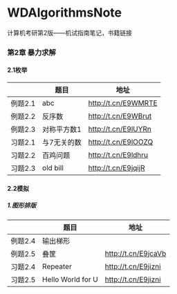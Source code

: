 # WDAlgorithmsNote
 计算机考研第2版——机试指南笔记，书籍链接

### 第2章 暴力求解

#### 2.1枚举

|         | 题目        | 地址                |
| ------- | ----------- | ------------------- |
| 例题2.1 | abc         | http://t.cn/E9WMRTE |
| 例题2.2 | 反序数      | http://t.cn/E9WBrut |
| 例题2.3 | 对称平方数1 | http://t.cn/E9lUYRn |
| 习题2.1 | 与7无关的数 | http://t.cn/E9lOOZQ |
| 习题2.2 | 百鸡问题    | http://t.cn/E9ldhru |
| 习题2.3 | old bill    | http://t.cn/E9jqijR |

#### 2.2模拟

##### 1.图形排版

|         | 题目              | 地址                |
| ------- | ----------------- | ------------------- |
| 例题2.4 | 输出梯形          |                     |
| 例题2.5 | 叠筐              | http://t.cn/E9jcaVb |
| 习题2.4 | Repeater          | http://t.cn/E9jizni |
| 习题2.5 | Hello World for U | http://t.cn/E9jizni |


